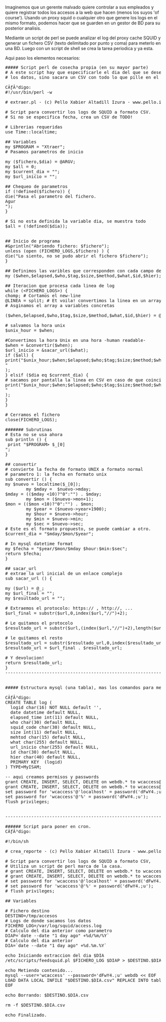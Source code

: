 Imaginemos que un gerente malvado quiere controlar a sus empleados y quiere registrar todos los accesos a la web que hacen (menos los suyos 'of course'). Usando un proxy squid o cualquier otro que genere los logs en el mismo formato, podemos hacer que se guarden en un gestor de BD para su posterior analisis.

 
 
Mediante un script de perl se puede analizar el log del proxy cache SQUID y generar un fichero CSV (texto delimitado por punto y coma) para meterlo en una BD. 
Luego con un script de shell se crea la tarea periodica y ya esta. 

Aqui paso los elementos necesarios: 

<pre>
##### Script perl de cosecha propia (en su mayor parte) 
# A este script hay que especificarle el dia del que se desean sacar 
# los datos, sino sacara un CSV con todo lo que pille en el log. 

CÃƒÂ³digo: 
#!/usr/bin/perl -w 

# extraer.pl - (c) Pello Xabier Altadill Izura - www.pello.info

# Script para convertir los logs de SQUID a formato CSV. 
# Si no se especifica fecha, crea un CSV de TODO! 

# Librerias requeridas 
use Time::localtime; 

## Variables 
my $PROGRAM = "Xtraer"; 
# Pasamos parametros de inicio 

my ($fichero,$dia) = @ARGV; 
my $all = 0; 
my $current_dia = ""; 
my $url_inicio = ""; 

## Chequeo de parametros 
if (!defined($fichero)) { 
die("Pasa el parametro del fichero.
Agur
"); 
} 

# Si no esta definida la variable dia, se muestra todo 
$all = (!defined($dia)); 


## Inicio de programa 
#&println("Abriendo fichero: $fichero"); 
unless (open (FICHERO_LOGS,$fichero) ) { 
die("Lo siento, no se pudo abrir el fichero $fichero"); 
} 

## Definimos las varibles que corresponden con cada campo de log 
my ($when,$elapsed,$who,$tag,$size,$method,$what,$id,$hier); 

## Iteracion que procesa cada linea de log 
while (&lt;FICHERO_LOGS&gt;) { 
chomp; # Cortamos el new-line 
@LINEA = split; # Et voila! convertimos la linea en un array. 
# Asginamos el array a variables concretas 

($when,$elapsed,$who,$tag,$size,$method,$what,$id,$hier) = @LINEA; 

# salvamos la hora unix 
$unix_hour = $when; 

#Convertimos la hora Unix en una hora -human readable- 
$when = &convertir($when); 
$url_inicio = &sacar_url($what); 
if ($all) { 
print("$unix_hour;$when;$elapsed;$who;$tag;$size;$method;$what;$url_inicio;$id;$hier
" 
); 
} elsif ($dia eq $current_dia) { 
# sacamos por pantalla la linea en CSV en caso de que coincida el dia quequeremos 
print("$unix_hour;$when;$elapsed;$who;$tag;$size;$method;$what;$url_inicio;$id;$hier
" 
); 
} 
} 

# Cerramos el fichero 
close(FICHERO_LOGS); 

####### Subrutinas 
# Esta no se usa ahora 
sub println () { 
 print "$PROGRAM> $_[0]
"; 
} 

## convertir 
# convierte la fecha de formato UNIX a formato normal 
# parametro 1: la fecha en formato unix 
sub convertir () { 
my $nuevo = localtime($_[0]); 
        my $mday =  $nuevo->mday; 
$mday = (($mday <10)?"0":"") . $mday; 
        my $mon = ($nuevo->mon+1); 
$mon = (($mon <10)?"0":"") . $mon; 
        my $year = ($nuevo->year+1900); 
        my $hour = $nuevo->hour; 
        my $min = $nuevo->min; 
        my $sec = $nuevo->sec; 
# Este es el formato propuesto, se puede cambiar a otro. 
$current_dia = "$mday/$mon/$year"; 

# In mysql datetime format 
my $fecha = "$year/$mon/$mday $hour:$min:$sec"; 
return $fecha; 
} 

## sacar_url 
# extrae la url inicial de un enlace complejo 
sub sacar_url () { 

my ($url) = @_; 
my $url_final = ""; 
my $resultado_url = ""; 

# Extraemos el protocolo: https:// , http://, ... 
$url_final = substr($url,0,index($url,"//")+2); 

# Le quitamos el protocolo 
$resultado_url = substr($url,(index($url,"//")+2),length($url)); 

# le quitamos el resto 
$resultado_url = substr($resultado_url,0,index($resultado_url,"/")); 
$resultado_url = $url_final . $resultado_url; 

# Y devolucion! 
return $resultado_url; 
} 
------------------------------------------------------------------------------------- 


##### Estructura mysql (una tabla), mas los comandos para meter un usuario concreto. 

CÃƒÂ³digo: 
CREATE TABLE log ( 
  logid char(16) NOT NULL default '', 
  date datetime default NULL, 
  elapsed_time int(11) default NULL, 
  who char(30) default NULL, 
  squid_code char(30) default NULL, 
  size int(11) default NULL, 
  mehtod char(15) default NULL, 
  what char(255) default NULL, 
  url_inicio char(255) default NULL, 
  id char(30) default NULL, 
  hier char(40) default NULL, 
  PRIMARY KEY  (logid) 
) TYPE=MyISAM; 

-- aqui creamos permisos y passwords
grant CREATE, INSERT, SELECT, DELETE on webdb.* to wcaccess@localhost; 
grant CREATE, INSERT, SELECT, DELETE on webdb.* to wcaccess@'%'; 
set password for 'wcaccess'@'localhost' = password('dFwY4.;u'); 
set password for 'wcaccess'@'%' = password('dFwY4.;u'); 
flush privileges; 


------------------------------------------------------------------------------ 

###### Script para poner en cron. 
CÃƒÂ³digo: 

#!/bin/sh 

# crea_reporte - (c) Pello Xabier Altadill Izura - www.pello.info

# Script para convertir los logs de SQUID a formato CSV, 
# Utiliza un script de perl marca de la casa. 
# grant CREATE, INSERT, SELECT, DELETE on webdb.* to wcaccess@localhost; 
# grant CREATE, INSERT, SELECT, DELETE on webdb.* to wcaccess@'%'; 
# set password for 'wcaccess'@'localhost' = password('dFwY4.;u'); 
# set password for 'wcaccess'@'%' = password('dFwY4.;u'); 
# flush privileges; 

## Variables 

# Fichero destino 
DESTINO=/tmp/accesos 
# Logs de donde sacamos los datos 
FICHERO_LOG=/var/log/squid/access.log 
# Calculo del dia anterior como parametro 
DIAP=`date --date "1 day ago" +%d/%m/%Y` 
# Calculo del dia anterior 
DIA=`date --date "1 day ago" +%d.%m.%Y` 

echo Iniciando extraccion del dia $DIA 
/etc/scripts/feedsquid.pl $FICHERO_LOG $DIAP > $DESTINO.$DIA.csv && echo OK 

echo Metiendo contenido... 
mysql --user='wcaccess' --password='dFwY4.;u' webdb << EOF 
LOAD DATA LOCAL INFILE "$DESTINO.$DIA.csv" REPLACE INTO table log FIELDS TERMINATED BY ';'; 
EOF 

echo Borrando: $DESTINO.$DIA.csv 

rm -f $DESTINO.$DIA.csv 

echo Finalizado. 
</pre>
